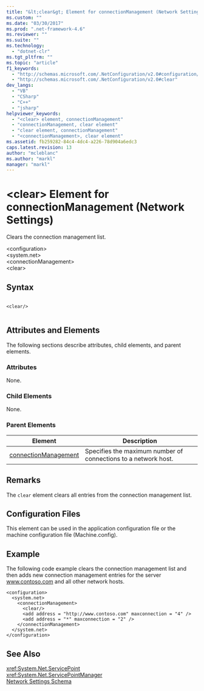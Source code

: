 ```yaml
---
title: "&lt;clear&gt; Element for connectionManagement (Network Settings) | Microsoft Docs"
ms.custom: ""
ms.date: "03/30/2017"
ms.prod: ".net-framework-4.6"
ms.reviewer: ""
ms.suite: ""
ms.technology: 
  - "dotnet-clr"
ms.tgt_pltfrm: ""
ms.topic: "article"
f1_keywords: 
  - "http://schemas.microsoft.com/.NetConfiguration/v2.0#configuration/system.net/connectionManagement/clear"
  - "http://schemas.microsoft.com/.NetConfiguration/v2.0#clear"
dev_langs: 
  - "VB"
  - "CSharp"
  - "C++"
  - "jsharp"
helpviewer_keywords: 
  - "<clear> element, connectionManagement"
  - "connectionManagement, clear element"
  - "clear element, connectionManagement"
  - "<connectionManagement>, clear element"
ms.assetid: fb259282-84c4-4dc4-a226-78d904a6edc3
caps.latest.revision: 13
author: "mcleblanc"
ms.author: "markl"
manager: "markl"
---
```

# &lt;clear&gt; Element for connectionManagement (Network Settings)
Clears the connection management list.  
  
 \<configuration>  
\<system.net>  
\<connectionManagement>  
\<clear>  
  
## Syntax  
  
```  
  
<clear/>  
  
```  
  
## Attributes and Elements  
 The following sections describe attributes, child elements, and parent elements.  
  
### Attributes  
 None.  
  
### Child Elements  
 None.  
  
### Parent Elements  
  
|**Element**|**Description**|  
|-----------------|---------------------|  
|[connectionManagement](../../../../../docs/framework/configuring-apps/file-schema/network/connectionmanagement-element-network-settings.md)|Specifies the maximum number of connections to a network host.|  
  
## Remarks  
 The `clear` element clears all entries from the connection management list.  
  
## Configuration Files  
 This element can be used in the application configuration file or the machine configuration file (Machine.config).  
  
## Example  
 The following code example clears the connection management list and then adds new connection management entries for the server www.contoso.com and all other network hosts.  
  
```  
<configuration>  
  <system.net>  
    <connectionManagement>  
      <clear/>  
      <add address = "http://www.contoso.com" maxconnection = "4" />  
      <add address = "*" maxconnection = "2" />  
    </connectionManagement>  
  </system.net>  
</configuration>  
```  
  
## See Also  
 <xref:System.Net.ServicePoint>   
 <xref:System.Net.ServicePointManager>   
 [Network Settings Schema](../../../../../docs/framework/configuring-apps/file-schema/network/network-settings-schema.md)